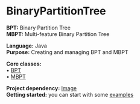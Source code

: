 # BinaryPartitionTree

<b>BPT:</b> Binary Partition Tree </br>
<b>MBPT:</b> Multi-feature Binary Partition Tree

<b>Language:</b> Java </br>
<b>Purpose:</b> Creating and managing BPT and MBPT </br>

<b>Core classes:</b> </br>
&bull; [BPT](src/standard/sequential/BPT.java)</br>
&bull; [MBPT](src/multi/sequential/MBPT.java) </br>

<b>Project dependency:</b> 
[Image](https://github.com/yonmi/Image) </br>
<b>Getting started:</b> you can start with some [examples](src/examples)
